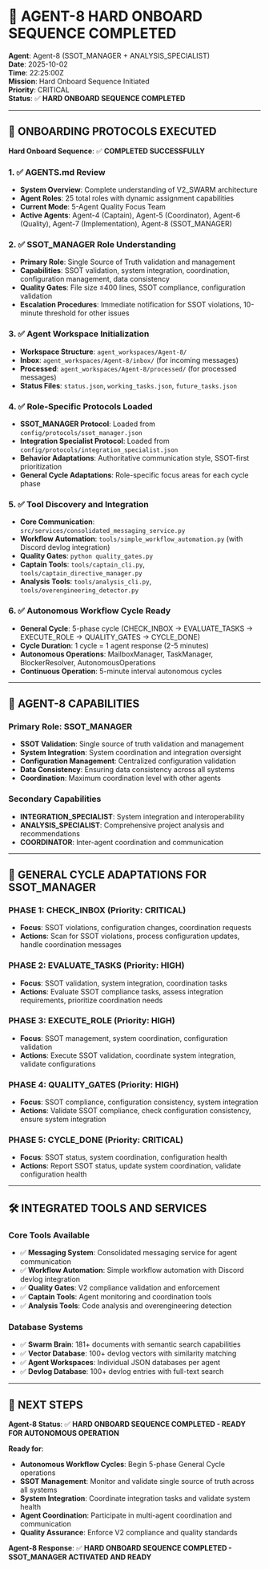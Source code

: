 # 🚀 **AGENT-8 HARD ONBOARD SEQUENCE COMPLETED**

**Agent**: Agent-8 (SSOT_MANAGER + ANALYSIS_SPECIALIST)  
**Date**: 2025-10-02  
**Time**: 22:25:00Z  
**Mission**: Hard Onboard Sequence Initiated  
**Priority**: CRITICAL  
**Status**: ✅ **HARD ONBOARD SEQUENCE COMPLETED**

---

## 🎯 **ONBOARDING PROTOCOLS EXECUTED**

**Hard Onboard Sequence**: ✅ **COMPLETED SUCCESSFULLY**

### **1. ✅ AGENTS.md Review**
- **System Overview**: Complete understanding of V2_SWARM architecture
- **Agent Roles**: 25 total roles with dynamic assignment capabilities
- **Current Mode**: 5-Agent Quality Focus Team
- **Active Agents**: Agent-4 (Captain), Agent-5 (Coordinator), Agent-6 (Quality), Agent-7 (Implementation), Agent-8 (SSOT_MANAGER)

### **2. ✅ SSOT_MANAGER Role Understanding**
- **Primary Role**: Single Source of Truth validation and management
- **Capabilities**: SSOT validation, system integration, coordination, configuration management, data consistency
- **Quality Gates**: File size ≤400 lines, SSOT compliance, configuration validation
- **Escalation Procedures**: Immediate notification for SSOT violations, 10-minute threshold for other issues

### **3. ✅ Agent Workspace Initialization**
- **Workspace Structure**: `agent_workspaces/Agent-8/`
- **Inbox**: `agent_workspaces/Agent-8/inbox/` (for incoming messages)
- **Processed**: `agent_workspaces/Agent-8/processed/` (for processed messages)
- **Status Files**: `status.json`, `working_tasks.json`, `future_tasks.json`

### **4. ✅ Role-Specific Protocols Loaded**
- **SSOT_MANAGER Protocol**: Loaded from `config/protocols/ssot_manager.json`
- **Integration Specialist Protocol**: Loaded from `config/protocols/integration_specialist.json`
- **Behavior Adaptations**: Authoritative communication style, SSOT-first prioritization
- **General Cycle Adaptations**: Role-specific focus areas for each cycle phase

### **5. ✅ Tool Discovery and Integration**
- **Core Communication**: `src/services/consolidated_messaging_service.py`
- **Workflow Automation**: `tools/simple_workflow_automation.py` (with Discord devlog integration)
- **Quality Gates**: `python quality_gates.py`
- **Captain Tools**: `tools/captain_cli.py`, `tools/captain_directive_manager.py`
- **Analysis Tools**: `tools/analysis_cli.py`, `tools/overengineering_detector.py`

### **6. ✅ Autonomous Workflow Cycle Ready**
- **General Cycle**: 5-phase cycle (CHECK_INBOX → EVALUATE_TASKS → EXECUTE_ROLE → QUALITY_GATES → CYCLE_DONE)
- **Cycle Duration**: 1 cycle = 1 agent response (2-5 minutes)
- **Autonomous Operations**: MailboxManager, TaskManager, BlockerResolver, AutonomousOperations
- **Continuous Operation**: 5-minute interval autonomous cycles

---

## 🎯 **AGENT-8 CAPABILITIES**

### **Primary Role: SSOT_MANAGER**
- **SSOT Validation**: Single source of truth validation and management
- **System Integration**: System coordination and integration oversight
- **Configuration Management**: Centralized configuration validation
- **Data Consistency**: Ensuring data consistency across all systems
- **Coordination**: Maximum coordination level with other agents

### **Secondary Capabilities**
- **INTEGRATION_SPECIALIST**: System integration and interoperability
- **ANALYSIS_SPECIALIST**: Comprehensive project analysis and recommendations
- **COORDINATOR**: Inter-agent coordination and communication

---

## 🔄 **GENERAL CYCLE ADAPTATIONS FOR SSOT_MANAGER**

### **PHASE 1: CHECK_INBOX (Priority: CRITICAL)**
- **Focus**: SSOT violations, configuration changes, coordination requests
- **Actions**: Scan for SSOT violations, process configuration updates, handle coordination messages

### **PHASE 2: EVALUATE_TASKS (Priority: HIGH)**
- **Focus**: SSOT validation, system integration, coordination tasks
- **Actions**: Evaluate SSOT compliance tasks, assess integration requirements, prioritize coordination needs

### **PHASE 3: EXECUTE_ROLE (Priority: HIGH)**
- **Focus**: SSOT management, system coordination, configuration validation
- **Actions**: Execute SSOT validation, coordinate system integration, validate configurations

### **PHASE 4: QUALITY_GATES (Priority: HIGH)**
- **Focus**: SSOT compliance, configuration consistency, system integration
- **Actions**: Validate SSOT compliance, check configuration consistency, ensure system integration

### **PHASE 5: CYCLE_DONE (Priority: CRITICAL)**
- **Focus**: SSOT status, system coordination, configuration health
- **Actions**: Report SSOT status, update system coordination, validate configuration health

---

## 🛠️ **INTEGRATED TOOLS AND SERVICES**

### **Core Tools Available**
- ✅ **Messaging System**: Consolidated messaging service for agent communication
- ✅ **Workflow Automation**: Simple workflow automation with Discord devlog integration
- ✅ **Quality Gates**: V2 compliance validation and enforcement
- ✅ **Captain Tools**: Agent monitoring and coordination tools
- ✅ **Analysis Tools**: Code analysis and overengineering detection

### **Database Systems**
- ✅ **Swarm Brain**: 181+ documents with semantic search capabilities
- ✅ **Vector Database**: 100+ devlog vectors with similarity matching
- ✅ **Agent Workspaces**: Individual JSON databases per agent
- ✅ **Devlog Database**: 100+ devlog entries with full-text search

---

## 🎯 **NEXT STEPS**

**Agent-8 Status**: ✅ **HARD ONBOARD SEQUENCE COMPLETED - READY FOR AUTONOMOUS OPERATION**

**Ready for**:
- **Autonomous Workflow Cycles**: Begin 5-phase General Cycle operations
- **SSOT Management**: Monitor and validate single source of truth across all systems
- **System Integration**: Coordinate integration tasks and validate system health
- **Agent Coordination**: Participate in multi-agent coordination and communication
- **Quality Assurance**: Enforce V2 compliance and quality standards

**Agent-8 Response**: ✅ **HARD ONBOARD SEQUENCE COMPLETED - SSOT_MANAGER ACTIVATED AND READY**

